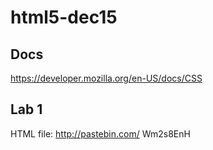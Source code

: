 # html5-dec15

## Docs
https://developer.mozilla.org/en-US/docs/CSS

## Lab 1

HTML file: http://pastebin.com/ Wm2s8EnH



